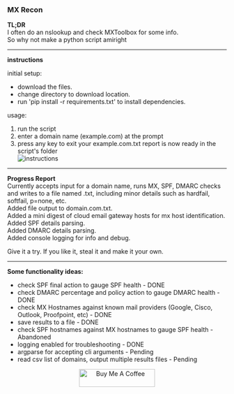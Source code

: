 ### MX Recon

**TL;DR**  
I often do an nslookup and check MXToolbox for some info.  
So why not make a python script amiright  
______________________________________________________________  

**instructions**  

initial setup:  
* download the files.  
* change directory to download location.
* run 'pip install -r requirements.txt' to install dependencies. 

usage:  
1. run the script  
2. enter a domain name (example.com) at the prompt
3. press any key to exit
your example.com.txt report is now ready in the script's folder  
![instructions](https://github.com/cpardue/python3/blob/main/mx_recon/instructions.png?raw=true)
______________________________________________________________  

**Progress Report**  
Currently accepts input for a domain name, runs MX, SPF, DMARC checks and writes to a file named <domain>.txt, including minor details such as hardfail, softfail, p=none, etc. <br>
  Added file output to domain.com.txt.<br>
  Added a mini digest of cloud email gateway hosts for mx host identification.<br>
  Added SPF details parsing.<br>
  Added DMARC details parsing.<br>
  Added console logging for info and debug.<br>
  
Give it a try. If you like it, steal it and make it your own. 
______________________________________________________________  
  
**Some functionality ideas:**  
* check SPF final action to gauge SPF health - DONE  
* check DMARC percentage and policy action to gauge DMARC health - DONE 
* check MX Hostnames against known mail providers (Google, Cisco, Outlook, Proofpoint, etc) - DONE  
* save results to a file - DONE  
* check SPF hostnames against MX hostnames to gauge SPF health - Abandoned  
* logging enabled for troubleshooting - DONE
* argparse for accepting cli arguments - Pending  
* read csv list of domains, output multiple results files - Pending  




<p align=center>
<a href="https://www.buymeacoffee.com/cpardue0" target="_blank"><img src="https://cdn.buymeacoffee.com/buttons/default-orange.png" alt="Buy Me A Coffee" height="41" width="174"></a>
</p>
